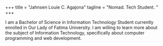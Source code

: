 +++
title = "Jahnsen Louie C. Agajona"
tagline = "Nomad. Tech Student. "
+++

I am a Bachelor of Science in Information Technology Student currently enrolled in Our Lady of Fatima University. I am willing to learn more about the subject of Information Technology, specifically about computer programming and web development.
